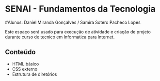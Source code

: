 # SENAI - Fundamentos da Tecnologia

#Alunos: Daniel Miranda Gonçalves / Samira Sotero Pacheco Lopes

Este espaço será usado para execução de atividade e criação de projeto durante curso de tecnico em Informatica para Internet.

## Conteúdo
- HTML básico
- CSS externo
- Estrutura de diretórios